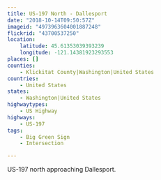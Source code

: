 ```yaml
---
title: US-197 North - Dallesport
date: "2018-10-14T09:50:57Z"
imageid: "4973963604001887248"
flickrid: "43700537250"
location:
    latitude: 45.61353039393239
    longitude: -121.14381923293553
places: []
counties:
    - Klickitat County|Washington|United States
countries:
    - United States
states:
    - Washington|United States
highwaytypes:
    - US Highway
highways:
    - US-197
tags:
    - Big Green Sign
    - Intersection

---
```

US-197 north approaching Dallesport.